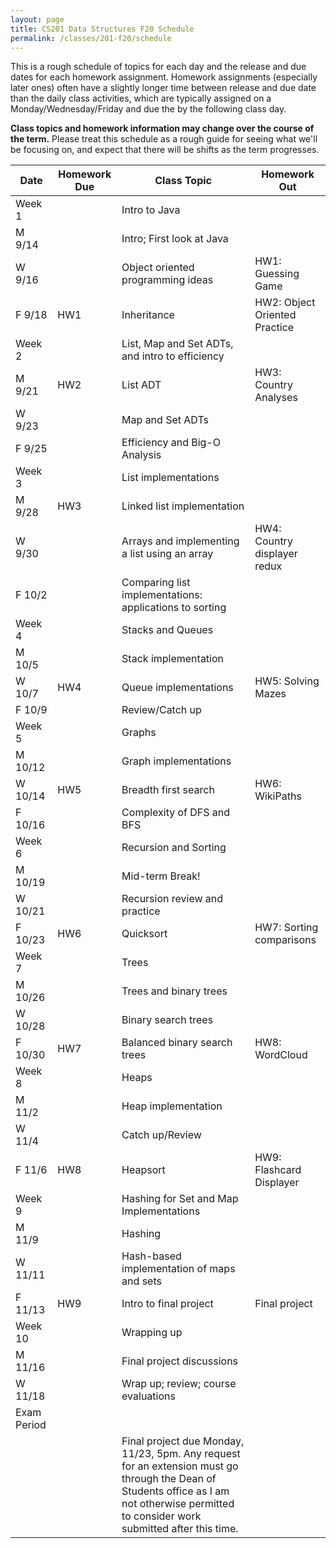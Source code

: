 ```yaml
---
layout: page
title: CS201 Data Structures F20 Schedule
permalink: /classes/201-f20/schedule
---
```


This is a rough schedule of topics for each day and the release and due dates for each homework assignment. Homework assignments (especially later ones) often have a slightly longer time between release and due date than the daily class activities, which are typically assigned on a Monday/Wednesday/Friday and due the by the following class day. 

**Class topics and homework information may change over the course of the term.** Please treat this schedule as a rough guide for seeing what we'll be focusing on, and expect that there will be shifts as the term progresses.

| Date	| Homework Due	| Class Topic |	Homework Out |
| ------- | --------------- | ------------- | -------------- |
| Week 1 | | Intro to Java | |
| M 9/14 | | Intro; First look at Java	| |
| W 9/16 | |	Object oriented programming ideas |	HW1: Guessing Game |
| F 9/18 |	HW1	| Inheritance |	HW2: Object Oriented Practice |
| Week 2 | | List, Map and Set ADTs, and intro to efficiency | |
| M 9/21 |	HW2	| List ADT |	HW3: Country Analyses |
| W 9/23 |	|	Map and Set ADTs	| |
| F 9/25 | |		Efficiency and Big-O Analysis	| |
| Week 3 | | List implementations | |
| M 9/28 |	HW3	| Linked list implementation	| |
| W 9/30 |	 |	Arrays and implementing a list using an array | HW4: Country displayer redux |
| F 10/2 | |		Comparing list implementations: applications to sorting	| |
| Week 4 | | Stacks and Queues | |
| M 10/5 | |		Stack implementation	| |
| W 10/7 |	HW4 |	Queue implementations	| HW5: Solving Mazes |
| F 10/9 | |		Review/Catch up	| |
| Week 5 | | Graphs | |
| M 10/12 | |	Graph implementations	| |
| W 10/14 |	HW5	| Breadth first search	| HW6: WikiPaths |
| F 10/16 | |	Complexity of DFS and BFS	| |
| Week 6 | | Recursion and Sorting | |
| M 10/19	| |	Mid-term Break!	| |
| W 10/21 | |	Recursion review and practice | |
| F 10/23 | HW6	| Quicksort	| HW7: Sorting comparisons |
| Week 7 | | Trees | |
| M 10/26 | |		Trees and binary trees	| |
| W 10/28 | |	Binary search trees		 | |
| F 10/30 |	HW7 |	Balanced binary search trees	| HW8: WordCloud |
| Week 8 | | Heaps | |
| M 11/2 |  |		Heap implementation	| |
| W 11/4 | |	Catch up/Review		 | |	
| F 11/6 | HW8	|  Heapsort |	HW9: Flashcard Displayer |
| Week 9 | | Hashing for Set and Map Implementations | |
| M 11/9 | |		Hashing	| |	
| W 11/11 | |	Hash-based implementation of maps and sets | |
| F 11/13 | HW9 |	Intro to final project |	Final project |
| Week 10 | | Wrapping up | |
| M 11/16	| |  Final project discussions | |
| W 11/18 | | Wrap up; review; course evaluations	| |
| Exam Period | | | |
| | | Final project due Monday, 11/23, 5pm. Any request for an extension must go through the Dean of Students office as I am not otherwise permitted to consider work submitted after this time. | |